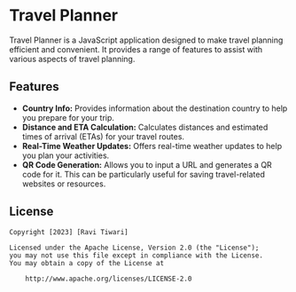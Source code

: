 # Travel Planner

Travel Planner is a JavaScript application designed to make travel planning efficient and convenient. It provides a range of features to assist with various aspects of travel planning.

## Features

- **Country Info:** Provides information about the destination country to help you prepare for your trip.
- **Distance and ETA Calculation:** Calculates distances and estimated times of arrival (ETAs) for your travel routes.
- **Real-Time Weather Updates:** Offers real-time weather updates to help you plan your activities.
- **QR Code Generation:** Allows you to input a URL and generates a QR code for it. This can be particularly useful for saving travel-related websites or resources.

## License

    Copyright [2023] [Ravi Tiwari]

    Licensed under the Apache License, Version 2.0 (the "License");
    you may not use this file except in compliance with the License.
    You may obtain a copy of the License at

        http://www.apache.org/licenses/LICENSE-2.0
